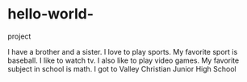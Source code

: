 # hello-world-
project



I have a brother and a sister. I love to play sports. My favorite sport is baseball. I like to watch tv. I also like to play video games. My favorite subject in school is math. I got to Valley Christian Junior High School
